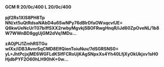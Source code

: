 #### GCM R 20/0c/400 L 20/0c/400
**pjf2Rs1XlS8PH8Tp**<br/>**NN/xt5uQtRdsaNAbD4u6SwNPy76dBlrDfaOWxqcvfJE=**<br/>**Q6kwUeNcUrT07biffSXX2rwbyMgvkjSBOFRwgHnqR/iJd60ZpOveNL/1b8W7WWnBD8ggUjGM2dVq1MDu...**<br/><br/>
**zAOjPlJ1ZmhRSTGu**<br/>**wlXx/iDB3AvnrSqCMD8ElfQienToiuNuv/7dSGRSNS0=**<br/>**yL+JhtPcjxjME6WGFLdKSIfFCRoUjKAgSNpxXs4Yh40LfjXyOkUkjxv1sH0HjdbPYF2O60hLH90hK+0w...**